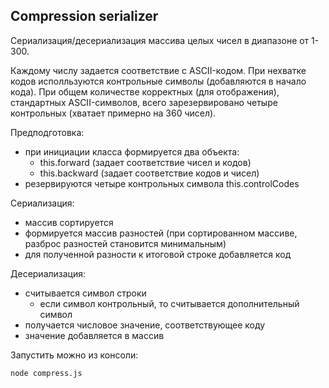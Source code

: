 ## Compression serializer

Сериализация/десериализация массива целых чисел в диапазоне от 1-300.

Каждому числу задается соответствие с ASCII-кодом. При нехватке кодов исполльзуются контрольные символы (добавляются в начало кода). При общем количестве корректных (для отображения), стандартных ASCII-символов, всего зарезервировано четыре контрольных (хватает примерно на 360 чисел).

Предподготовка:

- при инициации класса формируется два объекта:
  - this.forward (задает соответствие чисел и кодов)
  - this.backward (задает соответствие кодов и чисел)
- резервируются четыре контрольных символа this.controlCodes

Сериализация:

- массив сортируется
- формируется массив разностей (при сортированном массиве, разброс разностей становится минимальным)
- для полученной разности к итоговой строке добавляется код

Десериализация:

- считывается символ строки
  - если символ контрольный, то считывается дополнительный символ
- получается числовое значение, соответствующее коду
- значение добавляется в массив

Запустить можно из консоли:
```bash
node compress.js
```